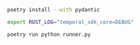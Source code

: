 
```bash
poetry install --with pydantic
```

```bash
export RUST_LOG="temporal_sdk_core=DEBUG"

poetry run python runner.py
```
